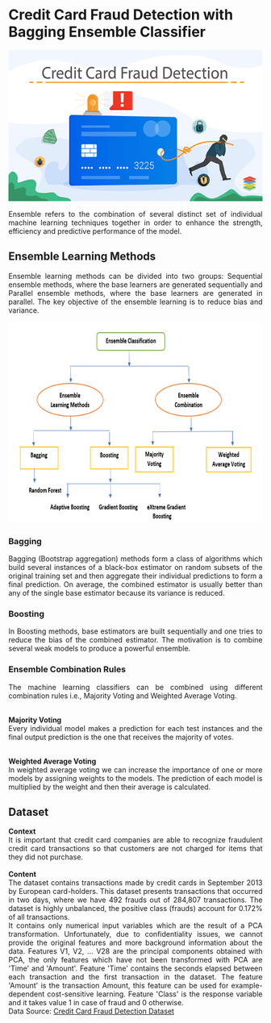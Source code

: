 # Credit Card Fraud Detection with Bagging Ensemble Classifier

<img src="/image.png" width="1000" height="300" />
<div align="justify">

Ensemble refers to the combination of several distinct set of individual machine learning techniques together in order to enhance the strength, efficiency and predictive performance of the model.<br />

## Ensemble Learning Methods
Ensemble learning methods can be divided into two groups: Sequential ensemble methods, where the base learners are generated sequentially and Parallel ensemble methods, where the base learners are generated in parallel. The key objective of the ensemble learning is to reduce bias and variance.<br />

<div align="center"><img src="/Ensemble.png" width="600" height="400" /></div>

### Bagging 
Bagging (Bootstrap aggregation) methods form a class of algorithms which build several instances of a black-box estimator on random subsets of the original training set and then aggregate their individual predictions to form a final prediction. On average, the combined estimator is usually better than any of the single base estimator because its variance is reduced.<br />

### Boosting  
In Boosting methods, base estimators are built sequentially and one tries to reduce the bias of the combined estimator. The motivation is to combine several weak models to produce a powerful ensemble.<br />

### Ensemble Combination Rules
The machine learning classifiers can be combined using different combination rules i.e., Majority Voting and Weighted Average Voting.<br /><br />

**Majority Voting**<br />
Every individual model makes a prediction for each test instances and the final output prediction is the one that receives the majority of votes.<br /><br />

**Weighted Average Voting**<br />
In weighted average voting we can increase the importance of one or more models by assigning weights to the models. The prediction of each model is multiplied by the weight and then their average is calculated.<br />

## Dataset
**Context**<br />
It is important that credit card companies are able to recognize fraudulent credit card transactions so that customers are not charged for items that they did not purchase.<br /><br />
**Content**<br />
The dataset contains transactions made by credit cards in September 2013 by European card-holders. This dataset presents transactions that occurred in two days, where we have 492 frauds out of 284,807 transactions. The dataset is highly unbalanced, the positive class (frauds) account for 0.172% of all transactions.<br />
It contains only numerical input variables which are the result of a PCA transformation. Unfortunately, due to confidentiality issues, we cannot provide the original features and more background information about the data. Features V1, V2, ... V28 are the principal components obtained with PCA, the only features which have not been transformed with PCA are 'Time' and 'Amount'. Feature 'Time' contains the seconds elapsed between each transaction and the first transaction in the dataset. The feature 'Amount' is the transaction Amount, this feature can be used for example-dependent cost-sensitive learning. Feature 'Class' is the response variable and it takes value 1 in case of fraud and 0 otherwise.<br />
Data Source: [Credit Card Fraud Detection Dataset](https://www.kaggle.com/janiobachmann/credit-fraud-dealing-with-imbalanced-datasets/data)

</div>

